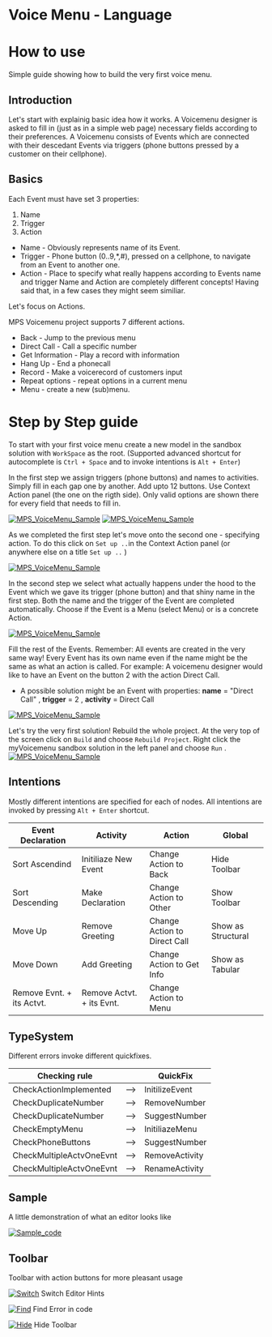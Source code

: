 Voice Menu - Language
=======================



How to use
==========
Simple guide showing how to build the very first voice menu.

Introduction
------------

Let's start with explainig basic idea how it works. 
A Voicemenu designer is asked to fill in (just as in a simple web page) necessary fields according to their preferences.
A Voicemenu consists of Events which are connected with their descedant Events via triggers (phone buttons pressed by a customer on their cellphone).

Basics
------

Each Event must have set 3 properties: 
1. Name
2. Trigger
3. Action

* Name - Obviously represents name of its Event.
* Trigger - Phone button (0..9,*,#), pressed on a cellphone, to navigate from an Event to another one.
* Action - Place to specify what really happens according to Events name and trigger
Name and Action are completely different concepts! Having said that, in a few cases they might seem similiar.

Let's focus on Actions.

MPS Voicemenu project supports 7 different actions.
* Back - Jump to the previous menu
* Direct Call - Call a specific number
* Get Information - Play a record with information
* Hang Up - End a phonecall
* Record - Make a voicerecord of customers input
* Repeat options - repeat options in a current menu
* Menu - create a new (sub)menu.

Step by Step guide
==================
To start with your first voice menu create a new model in the sandbox solution with `WorkSpace` as the root. 
(Supported advanced shortcut for autocomplete is `Ctrl + Space` and to invoke intentions is `Alt + Enter`)

In the first step we assign triggers (phone buttons) and names to activities.
Simply fill in each gap one by another. Add upto 12 buttons. Use Context Action panel (the one on the rigth side). Only valid options are shown there for every field that needs to fill in.

[![MPS_VoiceMenu_Sample](../../extras/pic1.png)](https://www.jetbrains.com/mps/)
[![MPS_VoiceMenu_Sample](../../extras/pic2.png)](https://www.jetbrains.com/mps/)

As we completed the first step let's move onto the second one - specifying action. To do this click on `Set up ..`in the Context Action panel (or anywhere else on a title `Set up ..` )


[![MPS_VoiceMenu_Sample](../../extras/pic3.png)](https://www.jetbrains.com/mps/)

In the second step we select what actually happens under the hood to the Event which we gave its trigger (phone button) and that shiny name in the first step.
Both the name and the trigger of the Event are completed automatically. Choose if the Event is a Menu (select Menu) or is a concrete Action. 

[![MPS_VoiceMenu_Sample](../../extras/pic4.png)](https://www.jetbrains.com/mps/)

Fill the rest of the Events. 
Remember: All events are created in the very same way! Every Event has its own name even if the name might be the same as what an action is called. For example: A voicemenu designer would like to have an Event on the button 2 with the action Direct Call.
* A possible solution might be an Event with properties: **name** = "Direct Call" , **trigger** = 2 , **activity** = Direct Call 

[![MPS_VoiceMenu_Sample](../../extras/pic5.png)](https://www.jetbrains.com/mps/)


Let's try the very first solution!
Rebuild the whole project. At the very top of the screen click on `Build` and choose `Rebuild Project`.
Right click the myVoicemenu sandbox solution in the left panel and choose `Run` .
[![MPS_VoiceMenu_Sample](../../extras/pic6.png)](https://www.jetbrains.com/mps/)



Intentions
----------


Mostly different intentions are specified for each of nodes.
All intentions are invoked by pressing `Alt + Enter` shortcut.

|Event Declaration|Activity|Action|Global|
|-----------------|--------|------|------|
|Sort Ascendind|Initiliaze New Event|Change Action to Back|Hide Toolbar|
|Sort Descending|Make Declaration|Change Action to Other|Show Toolbar|
|Move Up|Remove Greeting|Change Action to Direct Call|Show as Structural|
|Move Down|Add Greeting|Change Action to Get Info|Show as Tabular|
|Remove Evnt. + its Actvt.|Remove Actvt. + its Evnt.|Change Action to Menu|||

TypeSystem
----------
Different errors invoke different quickfixes.

|Checking rule| |QuickFix|
|-------------|-|--------|
|CheckActionImplemented|-->|InitilizeEvent|
|CheckDuplicateNumber|-->|RemoveNumber|
|CheckDuplicateNumber|-->|SuggestNumber|
|CheckEmptyMenu|-->|InitiliazeMenu|
|CheckPhoneButtons|-->|SuggestNumber|
|CheckMultipleActvOneEvnt|-->|RemoveActivity|
|CheckMultipleActvOneEvnt|-->|RenameActivity|



Sample
------

A little demonstration of what an editor looks like

[![Sample_code](../../extras/Sample_table_2.png)](https://www.jetbrains.com/mps/)

Toolbar
-------

Toolbar with action buttons for more pleasant usage



[![Switch](../../extras/Pencil.png)](https://www.jetbrains.com/mps/)    Switch Editor Hints

[![Find](../../extras/Search.png)](https://www.jetbrains.com/mps/)    Find Error in code

[![Hide](../../extras/Close.png)](https://www.jetbrains.com/mps/)    Hide Toolbar

